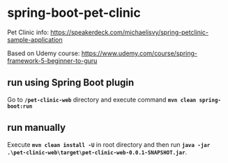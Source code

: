 # spring-boot-pet-clinic
Pet Clinic info: https://speakerdeck.com/michaelisvy/spring-petclinic-sample-application

Based on Udemy course: https://www.udemy.com/course/spring-framework-5-beginner-to-guru

## run using Spring Boot plugin

Go to **`/pet-clinic-web`** directory and execute command **`mvn clean spring-boot:run`**

## run manually

Execute **`mvn clean install -U`** in root directory and then run **`java -jar .\pet-clinic-web\target\pet-clinic-web-0.0.1-SNAPSHOT.jar`**.
